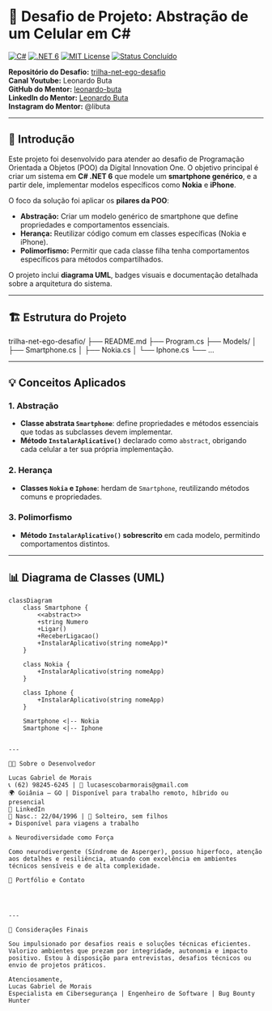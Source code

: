 
# 📱 Desafio de Projeto: Abstração de um Celular em C#

[![C#](https://img.shields.io/badge/C%23-11.0-512BD4?style=for-the-badge&logo=c-sharp&logoColor=white)](https://docs.microsoft.com/dotnet/csharp/) 
[![.NET 6](https://img.shields.io/badge/.NET-6.0-512BD4?style=for-the-badge&logo=dotnet&logoColor=white)](https://dotnet.microsoft.com/) 
[![MIT License](https://img.shields.io/badge/License-MIT-green?style=for-the-badge)](https://opensource.org/licenses/MIT) 
[![Status Concluído](https://img.shields.io/badge/Status-Conclu%C3%ADdo-brightgreen?style=for-the-badge)](https://github.com/digitalinnovationone/trilha-net-ego-desafio)

**Repositório do Desafio:** [trilha-net-ego-desafio](https://github.com/digitalinnovationone/trilha-net-ego-desafio)  
**Canal Youtube:** Leonardo Buta  
**GitHub do Mentor:** [leonardo-buta](https://github.com/leonardo-buta)  
**LinkedIn do Mentor:** [Leonardo Buta](https://www.linkedin.com/in/leonardo-buta)  
**Instagram do Mentor:** @libuta  

---

## 📝 Introdução

Este projeto foi desenvolvido para atender ao desafio de Programação Orientada a Objetos (POO) da Digital Innovation One. O objetivo principal é criar um sistema em **C# .NET 6** que modele um **smartphone genérico**, e a partir dele, implementar modelos específicos como **Nokia** e **iPhone**.  

O foco da solução foi aplicar os **pilares da POO**:

- **Abstração:** Criar um modelo genérico de smartphone que define propriedades e comportamentos essenciais.  
- **Herança:** Reutilizar código comum em classes específicas (Nokia e iPhone).  
- **Polimorfismo:** Permitir que cada classe filha tenha comportamentos específicos para métodos compartilhados.  

O projeto inclui **diagrama UML**, badges visuais e documentação detalhada sobre a arquitetura do sistema.

---

## 🏗️ Estrutura do Projeto

trilha-net-ego-desafio/ ├── README.md ├── Program.cs ├── Models/ │   ├── Smartphone.cs │   ├── Nokia.cs │   └── Iphone.cs └── ...

---

## 💡 Conceitos Aplicados

### 1. Abstração
- **Classe abstrata `Smartphone`**: define propriedades e métodos essenciais que todas as subclasses devem implementar.
- **Método `InstalarAplicativo()`** declarado como `abstract`, obrigando cada celular a ter sua própria implementação.

### 2. Herança
- **Classes `Nokia` e `Iphone`**: herdam de `Smartphone`, reutilizando métodos comuns e propriedades.

### 3. Polimorfismo
- **Método `InstalarAplicativo()` sobrescrito** em cada modelo, permitindo comportamentos distintos.

---

## 📊 Diagrama de Classes (UML)

```mermaid
classDiagram
    class Smartphone {
        <<abstract>>
        +string Numero
        +Ligar()
        +ReceberLigacao()
        +InstalarAplicativo(string nomeApp)*
    }

    class Nokia {
        +InstalarAplicativo(string nomeApp)
    }

    class Iphone {
        +InstalarAplicativo(string nomeApp)
    }

    Smartphone <|-- Nokia
    Smartphone <|-- Iphone


---

👨‍💻 Sobre o Desenvolvedor

Lucas Gabriel de Morais
📞 (62) 98245‑6245 | 📧 lucasescobarmorais@gmail.com
🌍 Goiânia – GO | Disponível para trabalho remoto, híbrido ou presencial
🔗 LinkedIn
📅 Nasc.: 22/04/1996 | 💼 Solteiro, sem filhos
✈️ Disponível para viagens a trabalho

♿ Neurodiversidade como Força

Como neurodivergente (Síndrome de Asperger), possuo hiperfoco, atenção aos detalhes e resiliência, atuando com excelência em ambientes técnicos sensíveis e de alta complexidade.

📂 Portfólio e Contato

    


---

🤝 Considerações Finais

Sou impulsionado por desafios reais e soluções técnicas eficientes. Valorizo ambientes que prezam por integridade, autonomia e impacto positivo. Estou à disposição para entrevistas, desafios técnicos ou envio de projetos práticos.

Atenciosamente,
Lucas Gabriel de Morais
Especialista em Cibersegurança | Engenheiro de Software | Bug Bounty Hunter
